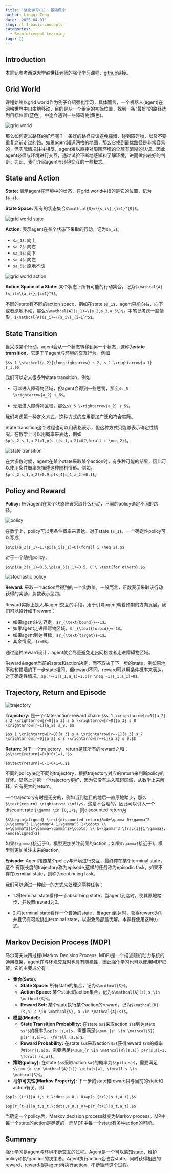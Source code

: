 ```yaml
---
title: '强化学习(1): 基础概念'
author: Lingqi Zeng
date: '2025-04-01'
slug: rl-1-basic-concepts
categories:
  - Reinforcement Learning
tags: []
---
```


## Introduction

本笔记参考西湖大学赵世钰老师的强化学习课程，[github链接](https://github.com/MathFoundationRL/Book-Mathematical-Foundation-of-Reinforcement-Learning)。

## Grid World

课程始终以grid world作为例子介绍强化学习，具体而言，一个机器人(agent)在网格世界中自由地移动，目的是从一个给定的初始位置，找到一条"最好"的路径达到目标位置(蓝色)，中途会遇到一些障碍物(黄色)。

![grid world](images/grid_world.png)

那么如何定义路径的好坏呢？一条好的路径应该避免撞墙，碰到障碍物，以及不要重复之前走过的路。如果agent知道网格的地图，那么它找到最优路径是非常容易的，但实际情况往往相反，agent难以直接对周围环境的全貌有清晰的认识。因此agent必须与环境进行交互，通过试验不断地感知和了解环境，进而做出较好的判断。为此，我们介绍agent与环境交互的一些概念。

## State and Action

**State:** 表示agent在环境中的状态，在grid world中指的是它的位置，记为`$s_i$`。

**State Space:** 所有的状态集合`$\mathcal{S}=\{s_i\}_{i=1}^{9}$`。

![grid world state](images/grid_world_state.png)

**Action:** 表示agent在某个状态下采取的行动，记为`$a_i$`。

-   `$a_1$`: 向上
-   `$a_2$`: 向右
-   `$a_3$`: 向下
-   `$a_4$`: 向左
-   `$a_5$`: 原地不动

![grid world action](images/grid_world_action.png)

**Action Space of a State:** 某个状态下所有可能的行动集合，记为`$\mathcal{A}(s_i)=\{a_i\}_{i=1}^5$`。

不同的state有不同的action space，例如在state `$s_1$`，agent只能向右，向下或者原地不动，那么`$\mathcal{A}(s_1)=\{a_2,a_3,a_5\}$`。本笔记考虑一般情形，`$\mathcal{A}(s_i)=\{a_i\}_{i=1}^5$`。

## State Transition

当采取某个行动，agent会从一个状态转移到另一个状态，这称为**state transition**，它定于了agent与环境的交互行为。例如

`$$s_1 \stackrel{a_2}{\longrightarrow} s_2, s_1 \xrightarrow{a_1} s_1.$$`

我们可以定义很多种state transition，例如

-   可以进入障碍物区域，但agent会得到一些惩罚，那么`$s_5 \xrightarrow{a_2} s_6$`。

-   无法进入障碍物区域，那么`$s_5 \xrightarrow{a_2} s_5$`。

我们考虑第一种定义方式，这种方式的应用更加广泛和符合实际。

State transition这个过程也可以用表格表示，但这种方式只能够表示确定性情况。在数学上可以用概率来表达，例如`$p(s_2|s_1,a_2)=1,p(s_i|s_1,a_2)=0(\forall i \neq 2)$`。

![state transition](images/state_transition.png)

在大多数时候，agent在某个state采取某个action时，有多种可能的结果，因此可以使用条件概率来描述这种随机情形。例如，`$p(s_2|s_1,a_2)=0.9,p(s_4|s_1,a_2)=0.1$`。

## Policy and Reward

**Policy:** 告诉agent在某个状态应该采取什么行动，不同的policy确定不同的路径。

![policy](images/policy.png)

在数学上，policy可以用条件概率来表达。对于state `$s_1$`，一个确定性policy可以写成

`$$\pi(a_2|s_1)=1,\pi(a_i|s_1)=0(\forall i \neq 2).$$`

对于一个随机policy，

`$$\pi(a_2|s_1)=0.5,\pi(a_3|s_1)=0.5, 0 \ \text{for others}.$$`

![stochastic policy](images/stochastic_policy.png)

**Reward:** 采取一个action后得到的一个实数值，一般而言，正数表示采取该行动获得的奖励，负数表示惩罚。

Reward实际上是人与agent交互的手段，用于引导agent朝着预期的方向发展。我们可以设计如下reward：

- 如果agent往边界走，`$r_{\text{bound}}=-1$`。
- 如果agent走进障碍物区域，`$r_{\text{forbid}}=-1$`。
- 如果agent到达目标，`$r_{\text{target}}=1$`。
- 其余情况，`$r=0$`。

通过这种reward设计，agent就会尽量避免走出网格或者走进障碍物区域。

Reward由agent当前的state和action决定，而不取决于下一步的state，例如原地不动和撞墙的下一步state相同，但reward不同。reward可以用条件概率来表达，对于确定性情况，`$p(r=-1|s_1,a_1)=1,p(r \neq -1|s_1,a_1)=0$`。

## Trajectory, Return and Episode

![trajectory](images/trajectory.png)

**Trajectory:** 是一个state-action-reward chain: 
`$$s_1 \xrightarrow[r=0]{a_2} s_2 \xrightarrow[r=0]{a_3} s_5 \xrightarrow[r=0]{a_3} s_8 \xrightarrow[r=1]{a_2} s_9, $$`

`$$s_1 \xrightarrow[r=0]{a_3} s_4 \xrightarrow[r=-1]{a_3} s_7 \xrightarrow[r=0]{a_2} s_8 \xrightarrow[r=+1]{a_2} s_9.$$`

**Return:** 对于一个trajectory，return是其所有的reward之和：
`$$\text{return}=0+0+0+1=1, $$`

`$$\text{return}=0-1+0+1=0.$$`

不同的policy决定不同的trajectory，根据trajectory对应的return来判断policy的好坏。显然上述第一个trajectory更好，因为它没有进入障碍区域，从数学上来解释，它有更大的return。

一个trajectory有时是无穷的，例如当到达目的地后一直原地踏步，那么`$\text{return} \rightarrow \infty$`，这是不合理的。因此可以引入一个discount rate `$\gamma \in [0,1)$`，则discounted return为

`$$\begin{aligned}
\text{discounted return}&=0+\gamma 0+\gamma^2 0+\gamma^3 1+\gamma^4 1+\gamma^5 1+\cdots \\
&=\gamma^3(1+\gamma+\gamma^2+\cdots) \\
&=\gamma^3 \frac{1}{1-\gamma}.
\end{aligned}$$`

如果`$\gamma$`接近于0，模型更加关注前面的action；如果`$\gamma$`接近于1，模型则更加关注未来的action。

**Episode:** Agent按照某个policy与环境进行交互，最终停在某个terminal state，这个
有限长度的trajectory称为episode,这样的任务称为episodic task。如果不存在terminal state，则称为continuing task。

我们可以通过一种统一的方式来处理这两种任务：

- 1.将terminal state看作一个absorbing state，当agent到达时，使其原地踏步，并设置reward为0。

- 2.将terminal state看作一个普通的state，当agent到达时，获得reward为1，并且仍有可能跳出terminal state，以避免局部最优解。本课程使用这种方式。

## Markov Decision Process (MDP)

马尔可夫决策过程(Markov Decision Process, MDP)是一个描述随机动力系统的通用框架，agent在与环境交互时也具有随机性，因此强化学习也可以使用MDP框架，它的主要成分有：

- **集合(Sets):**
  - **State Space:** 所有state的集合，记为`$\mathcal{S}$`。
  - **Action Space:** 某个state的action集合，记为`$\mathcal{A}(s),s \in \mathcal{S}$`。
  - **Reward Set:** 某个state执行某个action的reward，记为`$\mathcal{R}(s,a),s \in \mathcal{S}, a \in \mathcal{A}(s)$`。
- **模型(Model):**
  - **State Transition Probability:** 在state `$s$`采取action `$a$`到达state `$s'$`的概率为`$p(s'|s,a)$`，需要满足`$\sum_{s' \in \mathcal{S}} p(s'|s,a)=1, \forall (s,a)$`。
  - **Reward Probability:** 在state `$s$`采取action `$a$`获得reward `$r$`的概率为`$p(r|s,a)$`，需要满足`$\sum_{r \in \mathcal{R}(s,a)} p(r|s,a)=1, \forall (s,a)$`。
- **策略(policy):** 在state `$s$`采取action `$a$`的概率为`$\pi(a|s)$`，需要满足`$\sum_{a \in \mathcal{A}(s)} \pi(a|s)=1, \forall s \in \mathcal{S}$`。
- **马尔可夫性(Markov Property):** 下一步的state和reward只与当前的state和action有关，即

`$$p(s_{t+1}|a_t,s_t,\cdots,a_0,s_0)=p(s_{t+1}|s_t,a_t),$$`

`$$p(r_{t+1}|a_t,s_t,\cdots,a_0,s_0)=p(r_{t+1}|s_t,a_t).$$`

当确定一个policy后，Markov decision process就变为Markov process。MP中每一个state的action是确定的，而MDP中每一个state有多种action的可能。

## Summary

强化学习是agent与环境不断交互的过程。Agent是一个可以感知state、维护policy和执行action的决策者。Agent执行action会改变state，同时获得相应的reward，reward指导agent再执行action，不断循环这个过程。
